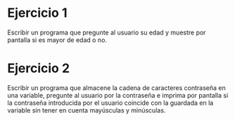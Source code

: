 # Ejercicio 1
Escribir un programa que pregunte al usuario su edad y muestre por pantalla si es mayor de edad o no.

# Ejercicio 2
Escribir un programa que almacene la cadena de caracteres contraseña en una variable, pregunte al usuario por la contraseña e imprima por pantalla si la contraseña introducida por el usuario coincide con la guardada en la variable sin tener en cuenta mayúsculas y minúsculas.
